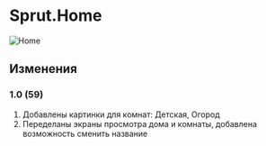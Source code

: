 # Sprut.Home

![Home](https://github.com/sprut/Home/blob/master/Home.jpg)


## Изменения

### 1.0 (59)

1. Добавлены картинки для комнат: Детская, Огород
2. Переделаны экраны просмотра дома и комнаты, добавлена возможность сменить название

